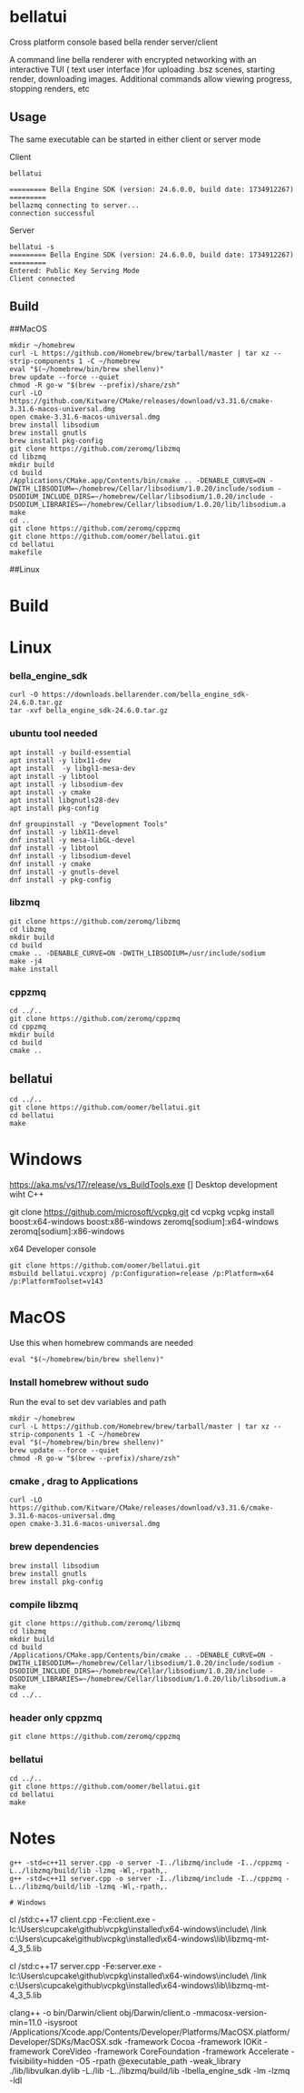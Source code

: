 # bellatui
Cross platform console based bella render server/client

A command line bella renderer with encrypted networking with an interactive 
TUI ( text user interface )for uploading .bsz scenes, starting
render, downloading images. Additional commands allow viewing progress, stopping renders, etc

## Usage
The same executable can be started in either client or server mode

Client
```
bellatui

========= Bella Engine SDK (version: 24.6.0.0, build date: 1734912267) =========
bellazmq connecting to server...
connection successful
```
Server
```
bellatui -s
========= Bella Engine SDK (version: 24.6.0.0, build date: 1734912267) =========
Entered: Public Key Serving Mode
Client connected
```


## Build 

##MacOS
```
mkdir ~/homebrew
curl -L https://github.com/Homebrew/brew/tarball/master | tar xz --strip-components 1 -C ~/homebrew
eval "$(~/homebrew/bin/brew shellenv)"
brew update --force --quiet
chmod -R go-w "$(brew --prefix)/share/zsh"
curl -LO https://github.com/Kitware/CMake/releases/download/v3.31.6/cmake-3.31.6-macos-universal.dmg
open cmake-3.31.6-macos-universal.dmg 
brew install libsodium
brew install gnutls
brew install pkg-config
git clone https://github.com/zeromq/libzmq
cd libzmq
mkdir build
cd build
/Applications/CMake.app/Contents/bin/cmake .. -DENABLE_CURVE=ON -DWITH_LIBSODIUM=~/homebrew/Cellar/libsodium/1.0.20/include/sodium -DSODIUM_INCLUDE_DIRS=~/homebrew/Cellar/libsodium/1.0.20/include -DSODIUM_LIBRARIES=~/homebrew/Cellar/libsodium/1.0.20/lib/libsodium.a
make
cd ..
git clone https://github.com/zeromq/cppzmq
git clone https://github.com/oomer/bellatui.git
cd bellatui
makefile

```


##Linux
# Build 

# Linux

### bella_engine_sdk
```
curl -O https://downloads.bellarender.com/bella_engine_sdk-24.6.0.tar.gz
tar -xvf bella_engine_sdk-24.6.0.tar.gz
```

### ubuntu tool needed
```
apt install -y build-essential
apt install -y libx11-dev
apt install  -y libgl1-mesa-dev
apt install -y libtool
apt install -y libsodium-dev
apt install -y cmake
apt install libgnutls28-dev 
apt install pkg-config 
```

```
dnf groupinstall -y "Development Tools"
dnf install -y libX11-devel
dnf install -y mesa-libGL-devel
dnf install -y libtool
dnf install -y libsodium-devel
dnf install -y cmake
dnf install -y gnutls-devel
dnf install -y pkg-config
```



### libzmq
```
git clone https://github.com/zeromq/libzmq
cd libzmq
mkdir build
cd build
cmake .. -DENABLE_CURVE=ON -DWITH_LIBSODIUM=/usr/include/sodium
make -j4
make install
```

### cppzmq
```
cd ../..
git clone https://github.com/zeromq/cppzmq
cd cppzmq
mkdir build
cd build
cmake .. 
```

## bellatui
```
cd ../..
git clone https://github.com/oomer/bellatui.git
cd bellatui
make
```

# Windows
https://aka.ms/vs/17/release/vs_BuildTools.exe
[] Desktop development wiht C++

git clone https://github.com/microsoft/vcpkg.git
cd vcpkg
vcpkg install boost:x64-windows boost:x86-windows zeromq[sodium]:x64-windows zeromq[sodium]:x86-windows

x64 Developer console
```
git clone https://github.com/oomer/bellatui.git
msbuild bellatui.vcxproj /p:Configuration=release /p:Platform=x64 /p:PlatformToolset=v143
```

# MacOS

Use this when homebrew commands are needed

    eval "$(~/homebrew/bin/brew shellenv)"

### Install homebrew without sudo
Run the eval to set dev variables and path
```
mkdir ~/homebrew
curl -L https://github.com/Homebrew/brew/tarball/master | tar xz --strip-components 1 -C ~/homebrew
eval "$(~/homebrew/bin/brew shellenv)"
brew update --force --quiet
chmod -R go-w "$(brew --prefix)/share/zsh"
```
### cmake , drag to Applications
```
curl -LO https://github.com/Kitware/CMake/releases/download/v3.31.6/cmake-3.31.6-macos-universal.dmg
open cmake-3.31.6-macos-universal.dmg 
```

### brew dependencies
```
brew install libsodium
brew install gnutls
brew install pkg-config
```

### compile libzmq
```
git clone https://github.com/zeromq/libzmq
cd libzmq
mkdir build
cd build
/Applications/CMake.app/Contents/bin/cmake .. -DENABLE_CURVE=ON -DWITH_LIBSODIUM=~/homebrew/Cellar/libsodium/1.0.20/include/sodium -DSODIUM_INCLUDE_DIRS=~/homebrew/Cellar/libsodium/1.0.20/include -DSODIUM_LIBRARIES=~/homebrew/Cellar/libsodium/1.0.20/lib/libsodium.a
make
cd ../..
```
### header only cppzmq
```
git clone https://github.com/zeromq/cppzmq
```
### bellatui
```
cd ../..
git clone https://github.com/oomer/bellatui.git
cd bellatui
make
```

# Notes
```
g++ -std=c++11 server.cpp -o server -I../libzmq/include -I../cppzmq -L../libzmq/build/lib -lzmq -Wl,-rpath,. 
g++ -std=c++11 server.cpp -o server -I../libzmq/include -I../cppzmq -L../libzmq/build/lib -lzmq -Wl,-rpath,. 

# Windows
```
cl /std:c++17 client.cpp -Fe:client.exe -Ic:\Users\cupcake\github\vcpkg\installed\x64-windows\include\ /link c:\Users\cupcake\github\vcpkg\installed\x64-windows\lib\libzmq-mt-4_3_5.lib

cl /std:c++17 server.cpp -Fe:server.exe -Ic:\Users\cupcake\github\vcpkg\installed\x64-windows\include\ /link c:\Users\cupcake\github\vcpkg\installed\x64-windows\lib\libzmq-mt-4_3_5.lib



clang++ -o bin/Darwin/client obj/Darwin/client.o -mmacosx-version-min=11.0 -isysroot /Applications/Xcode.app/Contents/Developer/Platforms/MacOSX.platform/Developer/SDKs/MacOSX.sdk -framework Cocoa -framework IOKit -framework CoreVideo -framework CoreFoundation -framework Accelerate -fvisibility=hidden -O5 -rpath @executable_path -weak_library ./lib/libvulkan.dylib -L./lib -L../libzmq/build/lib -lbella_engine_sdk -lm -lzmq -ldl

```



